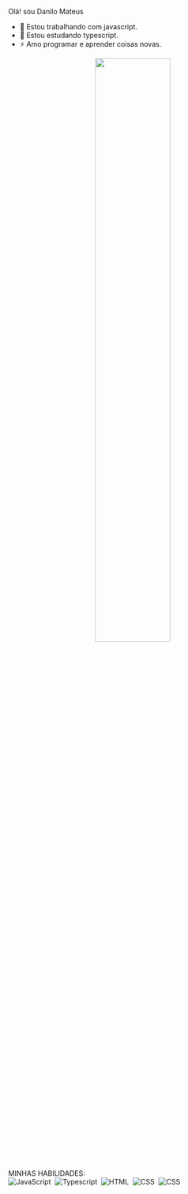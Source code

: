 Olá! sou Danilo  Mateus

- 🔭 Estou trabalhando com javascript.
- 🌱 Estou estudando typescript.
- ⚡  Amo programar e aprender coisas novas.


<div  align="center" style="margin-bottom:100px">
<img width=55% align="center"  src="https://github-readme-streak-stats.herokuapp.com?user=Danilo-Mateus&theme=radical&mode=weekly" />
 </div>
 </div>

MINHAS HABILIDADES:
<br>
![JavaScript](https://img.shields.io/badge/JavaScript-F7DF1E?style=for-the-badge&logo=javascript&logoColor=black)&nbsp;
![Typescript](https://img.shields.io/badge/TypeScript-007ACC?style=for-the-badge&logo=typescript&logoColor=white)&nbsp;
![HTML](https://img.shields.io/badge/HTML5-E34F26?style=for-the-badge&logo=html5&logoColor=white)&nbsp;
![CSS](https://img.shields.io/badge/CSS3-1572B6?style=for-the-badge&logo=css3&logoColor=white)&nbsp;
![CSS](https://img.shields.io/badge/React-20232A?style=for-the-badge&logo=react&logoColor=61DAFB)&nbsp;
